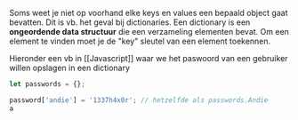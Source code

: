 Soms weet je niet op voorhand elke keys en values een bepaald object gaat bevatten. Dit is vb. het geval bij dictionaries. 
Een dictionary is een **ongeordende data structuur** die een verzameling elementen bevat. Om een element te vinden moet je de "key" sleutel van een element toekennen.

Hieronder een vb in [[Javascript]] waar we het paswoord van een gebruiker willen opslagen in een dictionary
```js
let passwords = {};

password['andie'] = '1337h4x0r'; // hetzelfde als passwords.Andie
a
```